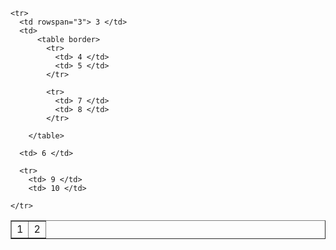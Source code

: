 <table border> 
    <tr> 
       <td> 1 </td>
      <td colspan="3"> 2 </td>
    </tr>
    
    <tr> 
      <td rowspan="3"> 3 </td>
      <td> 
          <table border>
            <tr>
              <td> 4 </td>
              <td> 5 </td>
            </tr>
            
            <tr>
              <td> 7 </td>
              <td> 8 </td>
            </tr>
            
        </table>
        
      <td> 6 </td>
      
      <tr>
        <td> 9 </td>
        <td> 10 </td>
            
    </tr>
    
                          
  </table> 